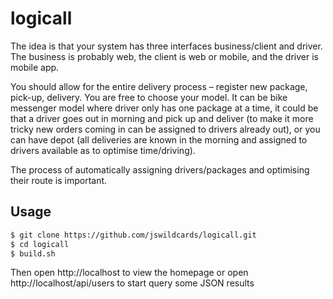 # logicall

The idea is that your system has three interfaces business/client and driver. The business is probably web, the client is web or mobile, and the driver is mobile app.

You should allow for the entire delivery process – register new package, pick-up, delivery. You are free to choose your model. It can be bike messenger model where driver only has one package at a time, it could be that a driver goes out in morning and pick up and deliver (to make it more tricky new orders coming in can be assigned to drivers already out), or you can have depot (all deliveries are known in the morning and assigned to drivers available as to optimise time/driving).

The process of automatically assigning drivers/packages and optimising their route is important. 

## Usage

```bash
$ git clone https://github.com/jswildcards/logicall.git
$ cd logicall
$ build.sh
```

Then open http://localhost to view the homepage or open http://localhost/api/users to start query some JSON results
